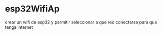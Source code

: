 # esp32WifiAp
crear un wifi de esp32 y permitir seleccionar a que red conectarse para que tenga internet
